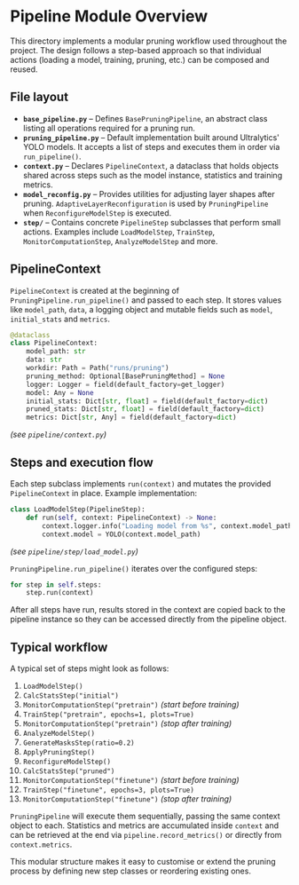 # Pipeline Module Overview

This directory implements a modular pruning workflow used throughout the project. The design follows a step-based approach so that individual actions (loading a model, training, pruning, etc.) can be composed and reused.

## File layout

- **`base_pipeline.py`** – Defines `BasePruningPipeline`, an abstract class listing all operations required for a pruning run.
- **`pruning_pipeline.py`** – Default implementation built around Ultralytics' YOLO models. It accepts a list of steps and executes them in order via `run_pipeline()`.
- **`context.py`** – Declares `PipelineContext`, a dataclass that holds objects shared across steps such as the model instance, statistics and training metrics.
- **`model_reconfig.py`** – Provides utilities for adjusting layer shapes after pruning. `AdaptiveLayerReconfiguration` is used by `PruningPipeline` when `ReconfigureModelStep` is executed.
- **`step/`** – Contains concrete `PipelineStep` subclasses that perform small actions. Examples include `LoadModelStep`, `TrainStep`, `MonitorComputationStep`, `AnalyzeModelStep` and more.

## PipelineContext

`PipelineContext` is created at the beginning of `PruningPipeline.run_pipeline()` and passed to each step. It stores values like `model_path`, `data`, a logging object and mutable fields such as `model`, `initial_stats` and `metrics`.

```python
@dataclass
class PipelineContext:
    model_path: str
    data: str
    workdir: Path = Path("runs/pruning")
    pruning_method: Optional[BasePruningMethod] = None
    logger: Logger = field(default_factory=get_logger)
    model: Any = None
    initial_stats: Dict[str, float] = field(default_factory=dict)
    pruned_stats: Dict[str, float] = field(default_factory=dict)
    metrics: Dict[str, Any] = field(default_factory=dict)
```

*(see `pipeline/context.py`)*

## Steps and execution flow

Each step subclass implements `run(context)` and mutates the provided `PipelineContext` in place. Example implementation:

```python
class LoadModelStep(PipelineStep):
    def run(self, context: PipelineContext) -> None:
        context.logger.info("Loading model from %s", context.model_path)
        context.model = YOLO(context.model_path)
```

*(see `pipeline/step/load_model.py`)*

`PruningPipeline.run_pipeline()` iterates over the configured steps:

```python
for step in self.steps:
    step.run(context)
```

After all steps have run, results stored in the context are copied back to the pipeline instance so they can be accessed directly from the pipeline object.

## Typical workflow

A typical set of steps might look as follows:

1. `LoadModelStep()`
2. `CalcStatsStep("initial")`
3. `MonitorComputationStep("pretrain")` *(start before training)*
4. `TrainStep("pretrain", epochs=1, plots=True)`
5. `MonitorComputationStep("pretrain")` *(stop after training)*
6. `AnalyzeModelStep()`
7. `GenerateMasksStep(ratio=0.2)`
8. `ApplyPruningStep()`
9. `ReconfigureModelStep()`
10. `CalcStatsStep("pruned")`
11. `MonitorComputationStep("finetune")` *(start before training)*
12. `TrainStep("finetune", epochs=3, plots=True)`
13. `MonitorComputationStep("finetune")` *(stop after training)*

`PruningPipeline` will execute them sequentially, passing the same context object to each. Statistics and metrics are accumulated inside `context` and can be retrieved at the end via `pipeline.record_metrics()` or directly from `context.metrics`.

This modular structure makes it easy to customise or extend the pruning process by defining new step classes or reordering existing ones.

